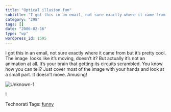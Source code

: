 ```yaml
---
title: "Optical illusion fun"
subtitle: "I got this in an email, not sure exactly where it came from but it’s pretty cool. The image  looks l..."
category: "298"
tags: []
date: "2006-02-16"
type: "wp"
wordpress_id: 1595
---
```

I got this in an email, not sure exactly where it came from but it’s pretty cool. The image  looks like it’s moving, doesn’t it? But actually it’s not an animation at all. It’s your brain that getting its circuits scrambled. You know how you can tell? Just cover most of the image with your hands and look at a small part. It doesn’t move. Amusing!

![Unknown-1](https://i0.wp.com/s3.media.squarespace.com/production/1075723/12829350/weblogs/unknown-1.gif?resize=584%2C415)

!

Technorati Tags: [funny](http://www.technorati.com/tag/funny)